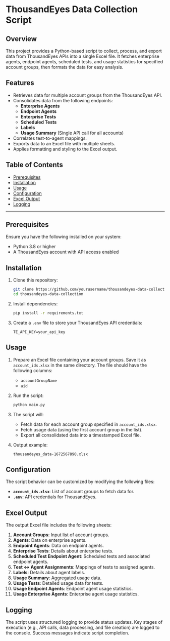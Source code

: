 # ThousandEyes Data Collection Script

## Overview
This project provides a Python-based script to collect, process, and export data from ThousandEyes APIs into a single Excel file. It fetches enterprise agents, endpoint agents, scheduled tests, and usage statistics for specified account groups, then formats the data for easy analysis.

## Features
- Retrieves data for multiple account groups from the ThousandEyes API.
- Consolidates data from the following endpoints:
  - **Enterprise Agents**
  - **Endpoint Agents**
  - **Enterprise Tests**
  - **Scheduled Tests**
  - **Labels**
  - **Usage Summary** (Single API call for all accounts)
- Correlates test-to-agent mappings.
- Exports data to an Excel file with multiple sheets.
- Applies formatting and styling to the Excel output.

## Table of Contents
- [Prerequisites](#prerequisites)
- [Installation](#installation)
- [Usage](#usage)
- [Configuration](#configuration)
- [Excel Output](#excel-output)
- [Logging](#logging)

---

## Prerequisites
Ensure you have the following installed on your system:
- Python 3.8 or higher
- A ThousandEyes account with API access enabled

## Installation
1. Clone this repository:
    ```bash
    git clone https://github.com/yourusername/thousandeyes-data-collection.git
    cd thousandeyes-data-collection
    ```
2. Install dependencies:
    ```bash
    pip install -r requirements.txt
    ```
3. Create a `.env` file to store your ThousandEyes API credentials:
    ```env
    TE_API_KEY=your_api_key
    ```

## Usage
1. Prepare an Excel file containing your account groups. Save it as `account_ids.xlsx` in the same directory. The file should have the following columns:
    - `accountGroupName`
    - `aid`

2. Run the script:
    ```bash
    python main.py
    ```

3. The script will:
    - Fetch data for each account group specified in `account_ids.xlsx`.
    - Fetch usage data (using the first account group in the list).
    - Export all consolidated data into a timestamped Excel file.

4. Output example:
    ```
    thousandeyes_data-1672567890.xlsx
    ```

## Configuration
The script behavior can be customized by modifying the following files:
- **`account_ids.xlsx`**: List of account groups to fetch data for.
- **`.env`**: API credentials for ThousandEyes.

## Excel Output
The output Excel file includes the following sheets:

1. **Account Groups**: Input list of account groups.
2. **Agents**: Data on enterprise agents.
3. **Endpoint Agents**: Data on endpoint agents.
4. **Enterprise Tests**: Details about enterprise tests.
5. **Scheduled Test Endpoint Agent**: Scheduled tests and associated endpoint agents.
6. **Test ↔ Agent Assignments**: Mappings of tests to assigned agents.
7. **Labels**: Details about agent labels.
8. **Usage Summary**: Aggregated usage data.
9. **Usage Tests**: Detailed usage data for tests.
10. **Usage Endpoint Agents**: Endpoint agent usage statistics.
11. **Usage Enterprise Agents**: Enterprise agent usage statistics.

## Logging
The script uses structured logging to provide status updates. Key stages of execution (e.g., API calls, data processing, and file creation) are logged to the console. Success messages indicate script completion.
